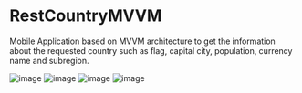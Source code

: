 # RestCountryMVVM
Mobile Application based on MVVM architecture to get the information about the requested country such as flag, capital city, population, currency name and subregion.

![image](https://user-images.githubusercontent.com/55361632/129031342-5fba488b-fd61-45ab-8cd9-74a22637a45a.png)
![image](https://user-images.githubusercontent.com/55361632/129031443-5d726d3f-c792-4876-a933-28a628395164.png)
![image](https://user-images.githubusercontent.com/55361632/129031485-a2b1f116-059c-4ae6-a860-2cfc196b02a2.png)
![image](https://user-images.githubusercontent.com/55361632/129031545-e5f0d761-23a7-4648-982c-90cb8377cc67.png)

